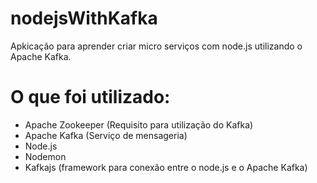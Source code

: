 # nodejsWithKafka
Apkicação para aprender criar micro serviços com node.js utilizando o Apache Kafka.

# O que foi utilizado:
- Apache Zookeeper (Requisito para utilização do Kafka)
- Apache Kafka (Serviço de mensageria)
- Node.js
- Nodemon
- Kafkajs (framework para conexão entre o node.js e o Apache Kafka)
